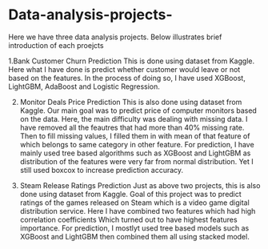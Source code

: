 # Data-analysis-projects-

Here we have three data analysis projects. Below illustrates brief introduction of each proejcts

1.Bank Customer Churn Prediction
This is done using dataset from Kaggle.
Here what I have done is predict whether customer would leave or not based on the features.
In the process of doing so, I have used XGBoost, LightGBM, AdaBoost and Logistic Regression.

2. Monitor Deals Price Prediction
This is also done using dataset from Kaggle.
Our main goal was to predict price of computer monitors based on the data.
Here, the main difficulty was dealing with missing data. I have removed all the feautres that had more than 40% missing rate.
Then to fill missing values, I filled them in with mean of that feature of which belongs to same category in other feature.
For prediction, I have mainly used tree based algorithms such as XGBoost and LightGBM as distribution of the features were very far from normal distribution. Yet I still used boxcox to increase prediction accuracy.

4. Steam Release Ratings Prediction
Just as above two projects, this is also done using dataset from Kaggle.
Goal of this project was to predict ratings of the games released on Steam which is a video game digital distribution service.
Here I have combined two features which had high correlation coefficients Which turned out to have highest features importance.
For prediction, I mostlyt used tree based models such as XGBoost and LightGBM then combined them all using stacked model.
